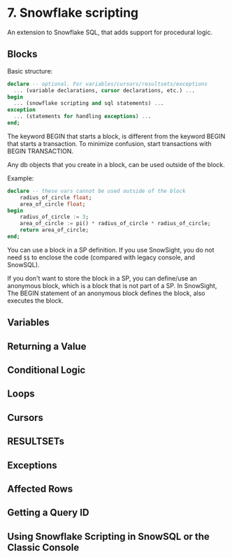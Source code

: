 # 7. Snowflake scripting
An extension to Snowflake SQL, that adds support for procedural logic.

## Blocks
Basic structure:
```sql
declare -- optional. For variables/cursors/resultsets/exceptions
  ... (variable declarations, cursor declarations, etc.) ...
begin
  ... (snowflake scripting and sql statements) ...
exception
  ... (statements for handling exceptions) ...
end;
```

The keyword BEGIN that starts a block, is different from the keyword BEGIN that starts a transaction. To minimize confusion, start transactions with BEGIN TRANSACTION.

Any db objects that you create in a block, can be used outside of the block.

Example:
```sql
declare -- these vars cannot be used outside of the block
    radius_of_circle float;
    area_of_circle float;
begin
    radius_of_circle := 3;
    area_of_circle := pi() * radius_of_circle * radius_of_circle;
    return area_of_circle;
end;
```

You can use a block in a SP definition. If you use SnowSight, you do not need `$$` to enclose the code (compared with legacy console, and SnowSQL). 

If you don't want to store the block in a SP, you can define/use an anonymous block, which is a block that is not part of a SP. In SnowSight, The BEGIN statement of an anonymous block defines the block, also executes the block. 


## Variables



## Returning a Value



## Conditional Logic



## Loops



## Cursors



## RESULTSETs



## Exceptions



## Affected Rows



## Getting a Query ID



## Using Snowflake Scripting in SnowSQL or the Classic Console








































